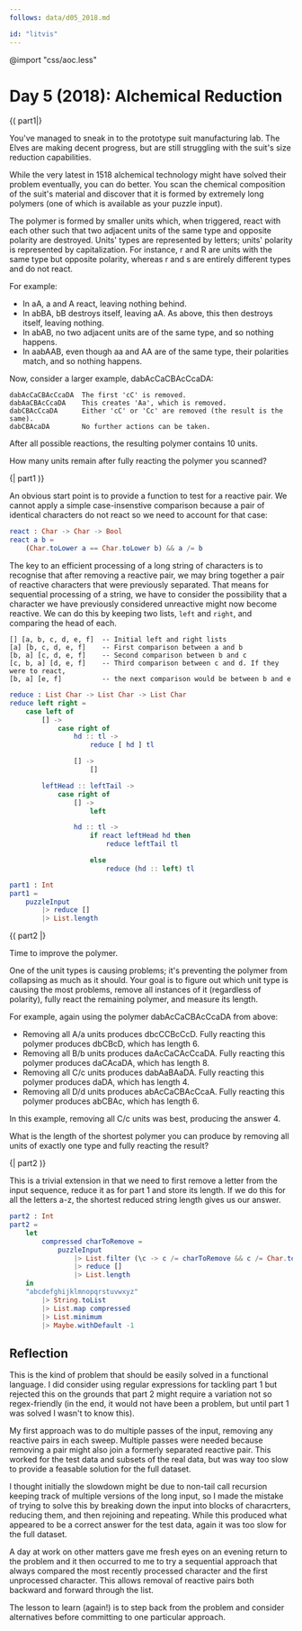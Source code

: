 ```yaml
---
follows: data/d05_2018.md

id: "litvis"
---
```


@import "css/aoc.less"

# Day 5 (2018): Alchemical Reduction

{( part1|}

You've managed to sneak in to the prototype suit manufacturing lab. The Elves are making decent progress, but are still struggling with the suit's size reduction capabilities.

While the very latest in 1518 alchemical technology might have solved their problem eventually, you can do better. You scan the chemical composition of the suit's material and discover that it is formed by extremely long polymers (one of which is available as your puzzle input).

The polymer is formed by smaller units which, when triggered, react with each other such that two adjacent units of the same type and opposite polarity are destroyed. Units' types are represented by letters; units' polarity is represented by capitalization. For instance, r and R are units with the same type but opposite polarity, whereas r and s are entirely different types and do not react.

For example:

- In aA, a and A react, leaving nothing behind.
- In abBA, bB destroys itself, leaving aA. As above, this then destroys itself, leaving nothing.
- In abAB, no two adjacent units are of the same type, and so nothing happens.
- In aabAAB, even though aa and AA are of the same type, their polarities match, and so nothing happens.

Now, consider a larger example, dabAcCaCBAcCcaDA:

    dabAcCaCBAcCcaDA  The first 'cC' is removed.
    dabAaCBAcCcaDA    This creates 'Aa', which is removed.
    dabCBAcCcaDA      Either 'cC' or 'Cc' are removed (the result is the same).
    dabCBAcaDA        No further actions can be taken.

After all possible reactions, the resulting polymer contains 10 units.

How many units remain after fully reacting the polymer you scanned?

{| part1 )}

An obvious start point is to provide a function to test for a reactive pair.
We cannot apply a simple case-insenstive comparison because a pair of identical characters do not react so we need to account for that case:

```elm {l}
react : Char -> Char -> Bool
react a b =
    (Char.toLower a == Char.toLower b) && a /= b
```

The key to an efficient processing of a long string of characters is to recognise that after removing a reactive pair, we may bring together a pair of reactive characters that were previously separated.
That means for sequential processing of a string, we have to consider the possibility that a character we have previously considered unreactive might now become reactive.
We can do this by keeping two lists, `left` and `right`, and comparing the head of each.

    [] [a, b, c, d, e, f]  -- Initial left and right lists
    [a] [b, c, d, e, f]    -- First comparison between a and b
    [b, a] [c, d, e, f]    -- Second comparison between b and c
    [c, b, a] [d, e, f]    -- Third comparison between c and d. If they were to react,
    [b, a] [e, f]          -- the next comparison would be between b and e

```elm {l}
reduce : List Char -> List Char -> List Char
reduce left right =
    case left of
        [] ->
            case right of
                hd :: tl ->
                    reduce [ hd ] tl

                [] ->
                    []

        leftHead :: leftTail ->
            case right of
                [] ->
                    left

                hd :: tl ->
                    if react leftHead hd then
                        reduce leftTail tl

                    else
                        reduce (hd :: left) tl
```

```elm {l r}
part1 : Int
part1 =
    puzzleInput
        |> reduce []
        |> List.length
```

{( part2 |}

Time to improve the polymer.

One of the unit types is causing problems; it's preventing the polymer from collapsing as much as it should. Your goal is to figure out which unit type is causing the most problems, remove all instances of it (regardless of polarity), fully react the remaining polymer, and measure its length.

For example, again using the polymer dabAcCaCBAcCcaDA from above:

- Removing all A/a units produces dbcCCBcCcD. Fully reacting this polymer produces dbCBcD, which has length 6.
- Removing all B/b units produces daAcCaCAcCcaDA. Fully reacting this polymer produces daCAcaDA, which has length 8.
- Removing all C/c units produces dabAaBAaDA. Fully reacting this polymer produces daDA, which has length 4.
- Removing all D/d units produces abAcCaCBAcCcaA. Fully reacting this polymer produces abCBAc, which has length 6.

In this example, removing all C/c units was best, producing the answer 4.

What is the length of the shortest polymer you can produce by removing all units of exactly one type and fully reacting the result?

{| part2 )}

This is a trivial extension in that we need to first remove a letter from the input sequence, reduce it as for part 1 and store its length. If we do this for all the letters a-z, the shortest reduced string length gives us our answer.

```elm {l r}
part2 : Int
part2 =
    let
        compressed charToRemove =
            puzzleInput
                |> List.filter (\c -> c /= charToRemove && c /= Char.toUpper charToRemove)
                |> reduce []
                |> List.length
    in
    "abcdefghijklmnopqrstuvwxyz"
        |> String.toList
        |> List.map compressed
        |> List.minimum
        |> Maybe.withDefault -1
```

## Reflection

This is the kind of problem that should be easily solved in a functional language.
I did consider using regular expressions for tackling part 1 but rejected this on the grounds that part 2 might require a variation not so regex-friendly (in the end, it would not have been a problem, but until part 1 was solved I wasn't to know this).

My first approach was to do multiple passes of the input, removing any reactive pairs in each sweep. Multiple passes were needed because removing a pair might also join a formerly separated reactive pair.
This worked for the test data and subsets of the real data, but was way too slow to provide a feasable solution for the full dataset.

I thought initially the slowdown might be due to non-tail call recursion keeping track of multiple versions of the long input, so I made the mistake of trying to solve this by breaking down the input into blocks of characrters, reducing them, and then rejoining and repeating. While this produced what appeared to be a correct answer for the test data, again it was too slow for the full dataset.

A day at work on other matters gave me fresh eyes on an evening return to the problem and it then occurred to me to try a sequential approach that always compared the most recently processed character and the first unprocessed character. This allows removal of reactive pairs both backward and forward through the list.

The lesson to learn (again!) is to step back from the problem and consider alternatives before committing to one particular approach.
